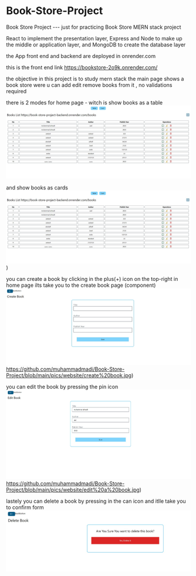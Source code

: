 # Book-Store-Project
Book Store Project --- just for practicing
Book Store MERN stack project

React to implement the presentation layer, Express and Node to make up the middle or application layer, and MongoDB to create the database layer

the App front end and backend are deployed in onrender.com

this is the front end link
https://bookstore-2o9k.onrender.com/


the objective in this project is to study mern stack 
the main page shows a book store were u can add edit remove books from it , no validations required 

there is 2 modes for home page - witch is show books as a table 
![Alt text](https://github.com/muhammadmadi/Book-Store-Project/blob/main/pics/website/homepage%20-%20table.jpg)

and show books as cards
![Alt text](https://github.com/muhammadmadi/Book-Store-Project/blob/main/pics/website/homepage%20-%20table.jpg))

you can create a book by clicking in the plus(+) icon on the top-right in home page ilts take you to the create book page (component)
![Alt text](https://github.com/muhammadmadi/Book-Store-Project/blob/main/pics/website/create%20book.jpg)https://github.com/muhammadmadi/Book-Store-Project/blob/main/pics/website/create%20book.jpg)

you can edit the book by pressing the pin icon
![Alt text](https://github.com/muhammadmadi/Book-Store-Project/blob/main/pics/website/edit%20a%20book.jpg)https://github.com/muhammadmadi/Book-Store-Project/blob/main/pics/website/edit%20a%20book.jpg)

lastely you can delete a book by pressing in the can icon and itlle take you to confirm form
![Alt text](https://github.com/muhammadmadi/Book-Store-Project/blob/main/pics/website/submit%20delete.jpg)



